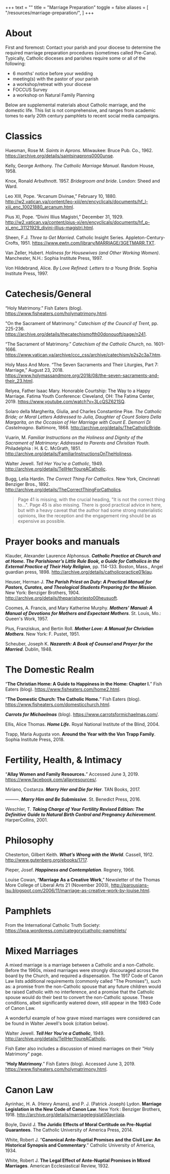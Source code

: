 +++
text = ""
title = "Marriage Preparation"
toggle = false
aliases = [
    "/resources/marriage-preparation/",
]
+++

# About

First and foremost: Contact your parish and your diocese to determine the required marriage preparation procedures (sometimes called Pre-Cana). Typically, Catholic dioceses and parishes require some or all of the following:

* 6 months' notice before your wedding
* meeting(s) with the pastor of your parish
* a workshop/retreat with your diocese
* FOCCUS Survey
* a workshop on Natural Family Planning

Below are supplemental materials about Catholic marriage, and the domestic life. This list is not comprehensive, and ranges from academic tomes to early 20th century pamphlets to recent social media campaigns.

# Classics

Huesman, Rose M. _Saints in Aprons_. Milwaukee: Bruce Pub. Co., 1962. https://archive.org/details/saintsinaprons0000unse.

Kelly, George Anthony. _The Catholic Marriage Manual_. Random House, 1958. 

Knox, Ronald Arbuthnott. 1957. _Bridegroom and bride_. London: Sheed and Ward.

Leo XIII, Pope. “Arcanum Divinae,” February 10, 1880. http://w2.vatican.va/content/leo-xiii/en/encyclicals/documents/hf_l-xiii_enc_10021880_arcanum.html.

Pius XI, Pope. “Divini Illius Magistri,” December 31, 1929. http://w2.vatican.va/content/pius-xi/en/encyclicals/documents/hf_p-xi_enc_31121929_divini-illius-magistri.html.

Sheen, F.J. _Three to Get Married_. Catholic Insight Series. Appleton-Century-Crofts, 1951. https://www.ewtn.com/library/MARRIAGE/3GETMARR.TXT.

Van Zeller, Hubert. _Holiness for Housewives (and Other Working Women)_. Manchester, N.H.: Sophia Institute Press, 1997.

Von Hildebrand, Alice. _By Love Refined: Letters to a Young Bride_. Sophia Institute Press, 1997. 

# Catechesis/General

“Holy Matrimony.” Fish Eaters (blog). https://www.fisheaters.com/holymatrimony.html.

"On the Sacrament of Matrimony." _Catechism of the Council of Trent_, pp. 225-236. https://archive.org/details/thecatechismofth00donouoft/page/n241.

“The Sacrament of Matrimony.” _Catechism of the Catholic Church_, no. 1601-1666. https://www.vatican.va/archive/ccc_css/archive/catechism/p2s2c3a7.htm.

Holy Mass And More. “The Seven Sacraments and Their Liturgies, Part 7: Marriage,” August 23, 2018. https://www.holymassandmore.org/2018/08/the-seven-sacraments-and-their_23.html.

Relyea, Father Isaac Mary. Honorable Courtship: The Way to a Happy Marriage. Fatima Youth Conference: Cleveland, OH: The Fatima Center, 2019. https://www.youtube.com/watch?v=3LcQSZ621SQ.

Solaro della Margherita, Giulia, and Charles Constantine Pise. _The Catholic Bride; or Moral Letters Addressed to Julia, Daughter of Count Solaro Della Margarita, on the Occasion of Her Marriage with Count E. Demorri Di Castelmagno_. Baltimore, 1868. http://archive.org/details/TheCatholicBride.

Vuarin, M. _Familiar Instructions on the Holiness and Dignity of the Sacrament of Matrimony: Addressed to Parents and Christian Youth_. Philadelphia : H. & C. McGrath, 1851. http://archive.org/details/FamiliarInstructionsOnTheHoliness.

Walter Jewell. _Tell Her You’re a Catholic_, 1949. http://archive.org/details/TellHerYoureACatholic.

Bugg, Lelia Hardin. _The Correct Thing For Catholics_. New York, Cincinnati Benziger Bros., 1892. http://archive.org/details/TheCorrectThingForCatholics.

> Page 41 is missing, with the crucial heading, "It is not the correct thing to...". Page 45 is also missing. There is good practical advice in here, but with a heavy caveat that the author had some strong materialistic opinions, like the reception and the engagement ring should be as expensive as possible.

# Prayer books and manuals

Klauder, Alexander Laurence Alphonsus. **_Catholic Practice at Church and at Home. The Parishioner’s Little Rule Book, a Guide for Catholics in the External Practice of Their Holy Religion_**, pp. 114-133. Boston, Mass., Angel guardian press, 1898. http://archive.org/details/catholicpractice01klau.

Heuser, Herman J. **_The Parish Priest on Duty: A Practical Manual for Pastors, Curates, and Theological Students Preparing for the Mission_**. New York: Benziger Brothers, 1904. http://archive.org/details/theparishpriesto00heusuoft.

Coomes, A. Francis, and Mary Katherine Murphy. **_Mothers' Manual: A Manual of Devotions for Mothers and Expectant Mothers_**. St. Louis, Mo.: Queen's Work, 1957.

Pius, Franziskus, and Bertin Roll. **_Mother Love: A Manual for Christian Mothers_**. New York: F. Pustet, 1951.

Scheuber, Joseph K. **_Nazareth: A Book of Counsel and Prayer for the Married_**. Dublin, 1948.

# The Domestic Realm

“**The Christian Home: A Guide to Happiness in the Home: Chapter I.**” Fish Eaters (blog). https://www.fisheaters.com/home2.html.

“**The Domestic Church: The Catholic Home.**” Fish Eaters (blog). https://www.fisheaters.com/domesticchurch.html.

**_Carrots for Michaelmas_** (blog). https://www.carrotsformichaelmas.com/.

Ellis, Alice Thomas. **_Home Life_.** Royal National Institute of the Blind, 2004.

Trapp, Maria Augusta von. **Around the Year with the Von Trapp Family**. Sophia Institute Press, 2018. 

# Fertility, Health, & Intimacy

“**Allay Women and Family Resources.**” Accessed June 3, 2019. https://www.facebook.com/allayresources/.

Miriano, Costanza. **_Marry Her and Die for Her_**. TAN Books, 2017. 

———. **_Marry Him and Be Submissive_**. St. Benedict Press, 2016. 

Weschler, T. **_Taking Charge of Your Fertility Revised Edition: The Definitive Guide to Natural Birth Control and Pregnancy Achievement_**. HarperCollins, 2001.

# Philosophy

Chesterton, Gilbert Keith. **_What’s Wrong with the World_**. Cassell, 1912. http://www.gutenberg.org/ebooks/1717.

Pieper, Josef. **_Happiness and Contemplation_**. Regnery, 1966. 

Louise Cowan, “**Marriage As a Creative Work**,” Newsletter of the Thomas More College of Liberal Arts 21 (November 2003), http://parousians-lsu.blogspot.com/2006/11/marriage-as-creative-work-by-louise.html.

# Pamphlets 

From the International Catholic Truth Society: https://lxoa.wordpress.com/category/catholic-pamphlets/

# Mixed Marriages 

A mixed marriage is a marriage between a Catholic and a non-Catholic. Before the 1960s, mixed marriages were strongly discouraged across the board by the Church, and required a dispensation. The 1917 Code of Canon Law lists additional requirements (commonly called "The Promises"), such as: a promise from the non-Catholic spouse that any future children would be raised Catholic with no interference, and a promise that the Catholic spouse would do their best to convert the non-Catholic spouse. These conditions, albeit significantly watered down, still appear in the 1983 Code of Canon Law.

A wonderful example of how grave mixed marriages were considered can be found in Walter Jewell's book (citation below). 

Walter Jewell. **_Tell Her You’re a Catholic_**, 1949. http://archive.org/details/TellHerYoureACatholic.

Fish Eater also includes a discussion of mixed marriages on their "Holy Matrimony" page. 

“**Holy Matrimony**.” Fish Eaters (blog). Accessed June 3, 2019. https://www.fisheaters.com/holymatrimony.html.

# Canon Law 

Ayrinhac, H. A. (Henry Amans), and P. J. (Patrick Joseph) Lydon. **Marriage Legislation in the New Code of Canon Law**. New York : Benziger Brothers, 1918. http://archive.org/details/marriagelegislat00ayriiala.

Boyle, David J. **The Juridic Effects of Moral Certitude on Pre‑Nuptial Guarantees**. The Catholic University of America Press, 2014.

White, Robert J. “**Canonical Ante-Nuptial Promises and the Civil Law: An Historical Synopsis and Commentary**.” Catholic University of America, 1934. 

White, Robert J. **The Legal Effect of Ante-Nuptial Promises in Mixed Marriages**. American Ecclesiastical Review, 1932. 
